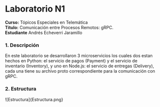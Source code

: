 # **Laboratorio N1**
**Curso:** Tópicos Especiales en Telemática <br>
**Título:** Comunicación entre Procesos Remotos: gRPC.<br>
**Estudiante** Andrés Echeverri Jaramillo<br>
### **1. Descripción**
En este laboratorio se desarrollaron 3 microservicios los cuales dos estan hechos en Python: el servicio de pagos (Payment) y el servicio de inventario (Inventory), y uno en Node.js: el servicio de entregas (Delivery), cada una tiene su archivo proto correspondiente para la comunicación con gRPC.

### **2. Estructura**
![Estructura]{Estructura.png}